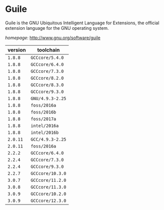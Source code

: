 # Guile

Guile is the GNU Ubiquitous Intelligent Language for Extensions,  the official extension language for the GNU operating system.

*homepage*: <http://www.gnu.org/software/guile>

version | toolchain
--------|----------
``1.8.8`` | ``GCCcore/5.4.0``
``1.8.8`` | ``GCCcore/6.4.0``
``1.8.8`` | ``GCCcore/7.3.0``
``1.8.8`` | ``GCCcore/8.2.0``
``1.8.8`` | ``GCCcore/8.3.0``
``1.8.8`` | ``GCCcore/9.3.0``
``1.8.8`` | ``GNU/4.9.3-2.25``
``1.8.8`` | ``foss/2016a``
``1.8.8`` | ``foss/2016b``
``1.8.8`` | ``foss/2017a``
``1.8.8`` | ``intel/2016a``
``1.8.8`` | ``intel/2016b``
``2.0.11`` | ``GCC/4.9.3-2.25``
``2.0.11`` | ``foss/2016a``
``2.2.2`` | ``GCCcore/6.4.0``
``2.2.4`` | ``GCCcore/7.3.0``
``2.2.4`` | ``GCCcore/9.3.0``
``2.2.7`` | ``GCCcore/10.3.0``
``3.0.7`` | ``GCCcore/11.2.0``
``3.0.8`` | ``GCCcore/11.3.0``
``3.0.9`` | ``GCCcore/10.2.0``
``3.0.9`` | ``GCCcore/12.3.0``
